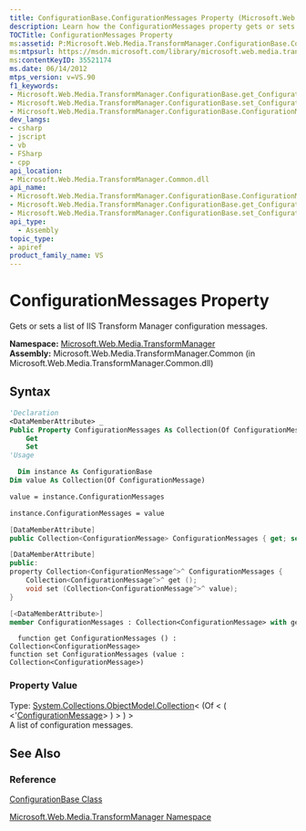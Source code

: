 ```yaml
---
title: ConfigurationBase.ConfigurationMessages Property (Microsoft.Web.Media.TransformManager)
description: Learn how the ConfigurationMessages property gets or sets a list of IIS Transform Manager configuration messages.
TOCTitle: ConfigurationMessages Property
ms:assetid: P:Microsoft.Web.Media.TransformManager.ConfigurationBase.ConfigurationMessages
ms:mtpsurl: https://msdn.microsoft.com/library/microsoft.web.media.transformmanager.configurationbase.configurationmessages(v=VS.90)
ms:contentKeyID: 35521174
ms.date: 06/14/2012
mtps_version: v=VS.90
f1_keywords:
- Microsoft.Web.Media.TransformManager.ConfigurationBase.get_ConfigurationMessages
- Microsoft.Web.Media.TransformManager.ConfigurationBase.set_ConfigurationMessages
- Microsoft.Web.Media.TransformManager.ConfigurationBase.ConfigurationMessages
dev_langs:
- csharp
- jscript
- vb
- FSharp
- cpp
api_location:
- Microsoft.Web.Media.TransformManager.Common.dll
api_name:
- Microsoft.Web.Media.TransformManager.ConfigurationBase.ConfigurationMessages
- Microsoft.Web.Media.TransformManager.ConfigurationBase.get_ConfigurationMessages
- Microsoft.Web.Media.TransformManager.ConfigurationBase.set_ConfigurationMessages
api_type:
  - Assembly
topic_type:
- apiref
product_family_name: VS
---
```


# ConfigurationMessages Property

Gets or sets a list of IIS Transform Manager configuration messages.

**Namespace:**  [Microsoft.Web.Media.TransformManager](microsoft-web-media-transformmanager-namespace.md)  
**Assembly:**  Microsoft.Web.Media.TransformManager.Common (in Microsoft.Web.Media.TransformManager.Common.dll)

## Syntax

```vb
'Declaration
<DataMemberAttribute> _
Public Property ConfigurationMessages As Collection(Of ConfigurationMessage)
    Get
    Set
'Usage

  Dim instance As ConfigurationBase
Dim value As Collection(Of ConfigurationMessage)

value = instance.ConfigurationMessages

instance.ConfigurationMessages = value
```

```csharp
[DataMemberAttribute]
public Collection<ConfigurationMessage> ConfigurationMessages { get; set; }
```

```cpp
[DataMemberAttribute]
public:
property Collection<ConfigurationMessage^>^ ConfigurationMessages {
    Collection<ConfigurationMessage^>^ get ();
    void set (Collection<ConfigurationMessage^>^ value);
}
```

``` fsharp
[<DataMemberAttribute>]
member ConfigurationMessages : Collection<ConfigurationMessage> with get, set
```

```jscript
  function get ConfigurationMessages () : Collection<ConfigurationMessage>
function set ConfigurationMessages (value : Collection<ConfigurationMessage>)
```

### Property Value

Type: [System.Collections.ObjectModel.Collection](https://msdn.microsoft.com/library/ms132397)\< (Of \< ( \<'[ConfigurationMessage](configurationmessage-class-microsoft-web-media-transformmanager.md)\> ) \> ) \>  
A list of configuration messages.  

## See Also

### Reference

[ConfigurationBase Class](configurationbase-class-microsoft-web-media-transformmanager.md)

[Microsoft.Web.Media.TransformManager Namespace](microsoft-web-media-transformmanager-namespace.md)
